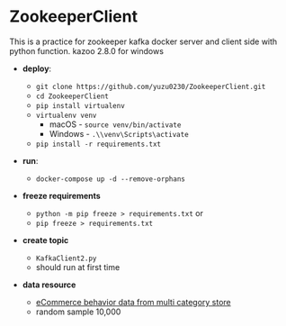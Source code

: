 # ZookeeperClient
This is a practice for zookeeper kafka docker server and client side with python function.
kazoo 2.8.0 for windows

- **deploy**:
    - `git clone https://github.com/yuzu0230/ZookeeperClient.git`
    - `cd ZookeeperClient`
    - `pip install virtualenv`
    - `virtualenv venv`  
        - macOS - `source venv/bin/activate`  
        - Windows - `.\\venv\Scripts\activate`
    - `pip install -r requirements.txt`
    
- **run**:
    - `docker-compose up -d --remove-orphans`

- **freeze requirements**
    - `python -m pip freeze > requirements.txt` or
    - `pip freeze > requirements.txt`

- **create topic**
    - `KafkaClient2.py`
    - should run at first time

- **data resource**
    - [eCommerce behavior data from multi category store](https://www.kaggle.com/datasets/mkechinov/ecommerce-behavior-data-from-multi-category-store)
    - random sample 10,000
